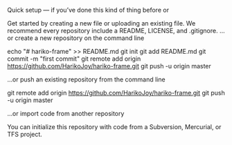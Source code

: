 Quick setup — if you’ve done this kind of thing before
or

Get started by creating a new file or uploading an existing file. We recommend every repository include a README, LICENSE, and .gitignore.
…or create a new repository on the command line

echo "# hariko-frame" >> README.md
git init
git add README.md
git commit -m "first commit"
git remote add origin https://github.com/HarikoJoy/hariko-frame.git
git push -u origin master

…or push an existing repository from the command line

git remote add origin https://github.com/HarikoJoy/hariko-frame.git
git push -u origin master

…or import code from another repository

You can initialize this repository with code from a Subversion, Mercurial, or TFS project.